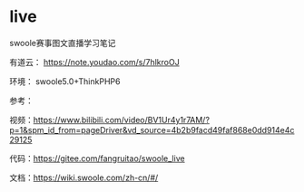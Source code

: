 # live
swoole赛事图文直播学习笔记

有道云：
https://note.youdao.com/s/7hlkroOJ

环境：
swoole5.0+ThinkPHP6

参考：

视频：https://www.bilibili.com/video/BV1Ur4y1r7AM/?p=1&spm_id_from=pageDriver&vd_source=4b2b9facd49faf868e0dd914e4c29125

代码：https://gitee.com/fangruitao/swoole_live

文档：https://wiki.swoole.com/zh-cn/#/